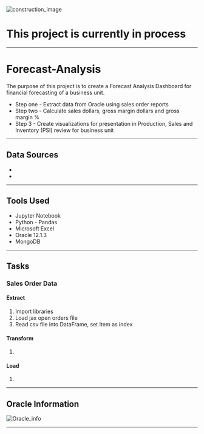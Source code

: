 ![construction_image](https://image.shutterstock.com/image-vector/abstract-under-construction-background-vector-260nw-79895734.jpg)

# This project is currently in process

---
# Forecast-Analysis
The purpose of this project is to create a Forecast Analysis Dashboard for financial forecasting of a business unit.  

* Step one - Extract data from Oracle using sales order reports
* Step two - Calculate sales dollars, gross margin dollars and gross margin %
* Step 3 - Create visualizations for presentation in Production, Sales and Inventory (PSI) review for business unit

---
## Data Sources
*
*

---
## Tools Used
* Jupyter Notebook
* Python - Pandas
* Microsoft Excel
* Oracle 12.1.3
* MongoDB

---
## Tasks
### Sales Order Data
#### Extract
1.  Import libraries
2.  Load jax open orders file
3.  Read csv file into DataFrame, set Item as index


#### Transform
1.  

#### Load
1.

---
## Oracle Information

![Oracle_info](https://user-images.githubusercontent.com/64673015/104372260-99d43f80-54e5-11eb-92f3-a0254e50a4b7.PNG)

---
